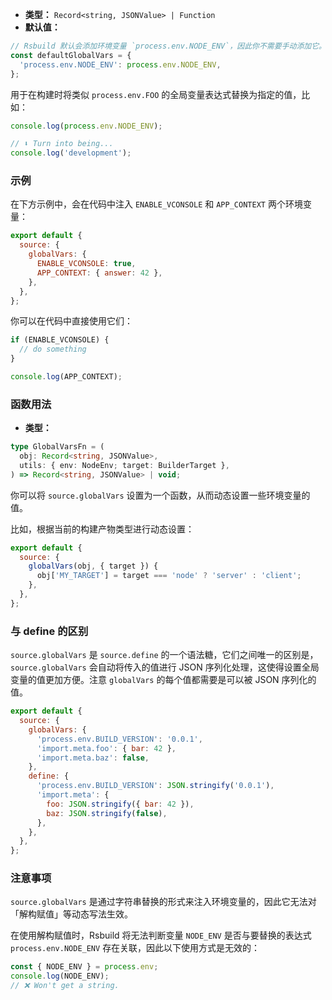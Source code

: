 - **类型：** `Record<string, JSONValue> | Function`
- **默认值：**

```ts
// Rsbuild 默认会添加环境变量 `process.env.NODE_ENV`，因此你不需要手动添加它。
const defaultGlobalVars = {
  'process.env.NODE_ENV': process.env.NODE_ENV,
};
```

用于在构建时将类似 `process.env.FOO` 的全局变量表达式替换为指定的值，比如：

```js
console.log(process.env.NODE_ENV);

// ⬇️ Turn into being...
console.log('development');
```

### 示例

在下方示例中，会在代码中注入 `ENABLE_VCONSOLE` 和 `APP_CONTEXT` 两个环境变量：

```js
export default {
  source: {
    globalVars: {
      ENABLE_VCONSOLE: true,
      APP_CONTEXT: { answer: 42 },
    },
  },
};
```

你可以在代码中直接使用它们：

```js
if (ENABLE_VCONSOLE) {
  // do something
}

console.log(APP_CONTEXT);
```

### 函数用法

- **类型：**

```ts
type GlobalVarsFn = (
  obj: Record<string, JSONValue>,
  utils: { env: NodeEnv; target: BuilderTarget },
) => Record<string, JSONValue> | void;
```

你可以将 `source.globalVars` 设置为一个函数，从而动态设置一些环境变量的值。

比如，根据当前的构建产物类型进行动态设置：

```js
export default {
  source: {
    globalVars(obj, { target }) {
      obj['MY_TARGET'] = target === 'node' ? 'server' : 'client';
    },
  },
};
```

### 与 define 的区别

`source.globalVars` 是 `source.define` 的一个语法糖，它们之间唯一的区别是，`source.globalVars` 会自动将传入的值进行 JSON 序列化处理，这使得设置全局变量的值更加方便。注意 `globalVars` 的每个值都需要是可以被 JSON 序列化的值。

```js
export default {
  source: {
    globalVars: {
      'process.env.BUILD_VERSION': '0.0.1',
      'import.meta.foo': { bar: 42 },
      'import.meta.baz': false,
    },
    define: {
      'process.env.BUILD_VERSION': JSON.stringify('0.0.1'),
      'import.meta': {
        foo: JSON.stringify({ bar: 42 }),
        baz: JSON.stringify(false),
      },
    },
  },
};
```

### 注意事项

`source.globalVars` 是通过字符串替换的形式来注入环境变量的，因此它无法对「解构赋值」等动态写法生效。

在使用解构赋值时，Rsbuild 将无法判断变量 `NODE_ENV` 是否与要替换的表达式 `process.env.NODE_ENV` 存在关联，因此以下使用方式是无效的：

```js
const { NODE_ENV } = process.env;
console.log(NODE_ENV);
// ❌ Won't get a string.
```
